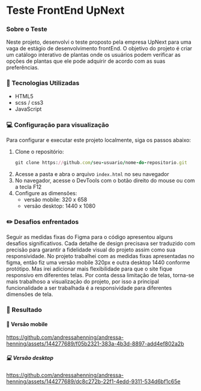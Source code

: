 # Teste FrontEnd UpNext

### Sobre o Teste

Neste projeto, desenvolvi o teste proposto pela empresa UpNext para uma vaga de estágio de desenvolvimento frontEnd. 
O objetivo do projeto é criar um catálogo interativo de plantas onde os usuários podem verificar as opções de plantas que ele pode adquirir de acordo com as suas preferências. 

### :hammer: Tecnologias Utilizadas

 - HTML5
 - scss / css3
 - JavaScript

### :computer: Configuração para visualização
Para configurar e executar este projeto localmente, siga os passos abaixo:

 1. Clone o repositório:
    ```ruby
    git clone https://github.com/seu-usuario/nome-do-repositorio.git
    ```
 2. Acesse a pasta e abra o arquivo `index.html` no seu navegador
 3. No navegador, acesse o DevTools com o botão direito do mouse ou com a tecla F12
 4. Configure as dimensões:
    - versão mobile:
        320 x 658
    - versão desktop:
        1440 x 1080

### :pencil2: Desafios enfrentados

Seguir as medidas fixas do Figma para o código apresentou alguns desafios significativos. Cada detalhe de design precisava ser traduzido com precisão para garantir a fidelidade visual do projeto assim como sua responsividade.
No projeto trabalhei com as medidas fixas apresentadas no figma, então fiz uma versão mobile 320px e outra desktop 1440 conforme protótipo. Mas irei adicionar mais flexibilidade para que o site fique responsivo em diferentes telas.
Por conta dessa limitação de telas, torna-se mais trabalhoso a visualização do projeto, por isso a principal funcionalidade a ser trabalhada é a responsividade para diferentes dimensões de tela.

### :rocket: Resultado
#### :iphone: Versão mobile
https://github.com/andressahenning/andressa-henning/assets/144277689/f05b2321-383a-4b3d-8897-add4ef802a2b
##### :computer: Versão desktop
https://github.com/andressahenning/andressa-henning/assets/144277689/dc8c272b-22f1-4edd-9311-534d6bf1c65e
